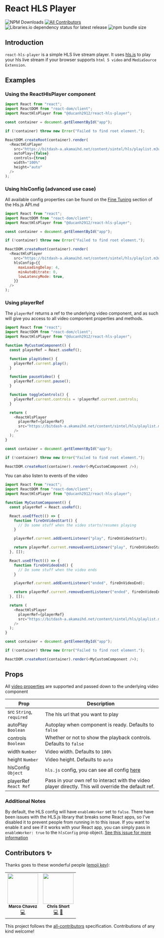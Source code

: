 # React HLS Player

![NPM Downloads](https://img.shields.io/npm/dm/react-hls-player?style=flat-square)
[![All Contributors](https://img.shields.io/badge/all_contributors-2-orange.svg?style=flat-square)](#contributors-)
![Libraries.io dependency status for latest release](https://img.shields.io/librariesio/release/npm/react-hls-player)
![npm bundle size](https://img.shields.io/bundlephobia/min/react-hls-player)

## Introduction

`react-hls-player` is a simple HLS live stream player.
It uses [hls.js](https://github.com/video-dev/hls.js) to play your hls live stream if your browser supports `html 5 video` and `MediaSource Extension`.

## Examples

### Using the ReactHlsPlayer component

```javascript
import React from "react";
import ReactDOM from "react-dom/client";
import ReactHlsPlayer from "@ducanh2912/react-hls-player";

const container = document.getElementById("app");

if (!container) throw new Error("Failed to find root element.");

ReactDOM.createRoot(container).render(
  <ReactHlsPlayer
    src="https://bitdash-a.akamaihd.net/content/sintel/hls/playlist.m3u8"
    autoPlay={false}
    controls={true}
    width="100%"
    height="auto"
  />
);
```

### Using hlsConfig (advanced use case)

All available config properties can be found on the [Fine Tuning](https://github.com/video-dev/hls.js/blob/master/docs/API.md#fine-tuning) section of the Hls.js API.md

```javascript
import React from "react";
import ReactDOM from "react-dom/client";
import ReactHlsPlayer from "@ducanh2912/react-hls-player";

const container = document.getElementById("app");

if (!container) throw new Error("Failed to find root element.");

ReactDOM.createRoot(container).render(
  <ReactHlsPlayer
    src="https://bitdash-a.akamaihd.net/content/sintel/hls/playlist.m3u8"
    hlsConfig={{
      maxLoadingDelay: 4,
      minAutoBitrate: 0,
      lowLatencyMode: true,
    }}
  />
);
```

### Using playerRef

The `playerRef` returns a ref to the underlying video component, and as such will give you access to all video component properties and methods.

```javascript
import React from "react";
import ReactDOM from "react-dom/client";
import ReactHlsPlayer from "@ducanh2912/react-hls-player";

function MyCustomComponent() {
  const playerRef = React.useRef();

  function playVideo() {
    playerRef.current.play();
  }

  function pauseVideo() {
    playerRef.current.pause();
  }

  function toggleControls() {
    playerRef.current.controls = !playerRef.current.controls;
  }

  return (
    <ReactHlsPlayer
      playerRef={playerRef}
      src="https://bitdash-a.akamaihd.net/content/sintel/hls/playlist.m3u8"
    />
  );
}

const container = document.getElementById("app");

if (!container) throw new Error("Failed to find root element.");

ReactDOM.createRoot(container).render(<MyCustomComponent />);
```

You can also listen to events of the video

```javascript
import React from "react";
import ReactDOM from "react-dom/client";
import ReactHlsPlayer from "@ducanh2912/react-hls-player";

function MyCustomComponent() {
  const playerRef = React.useRef();

  React.useEffect(() => {
    function fireOnVideoStart() {
      // Do some stuff when the video starts/resumes playing
    }

    playerRef.current.addEventListener("play", fireOnVideoStart);

    return playerRef.current.removeEventListener("play", fireOnVideoStart);
  }, []);

  React.useEffect(() => {
    function fireOnVideoEnd() {
      // Do some stuff when the video ends
    }

    playerRef.current.addEventListener("ended", fireOnVideoEnd);

    return playerRef.current.removeEventListener("ended", fireOnVideoEnd);
  }, []);

  return (
    <ReactHlsPlayer
      playerRef={playerRef}
      src="https://bitdash-a.akamaihd.net/content/sintel/hls/playlist.m3u8"
    />
  );
}

const container = document.getElementById("app");

if (!container) throw new Error("Failed to find root element.");

ReactDOM.createRoot(container).render(<MyCustomComponent />);
```

## Props

All [video properties](https://www.w3schools.com/tags/att_video_poster.asp) are supported and passed down to the underlying video component

| Prop                     | Description                                                                                                             |
| ------------------------ | ----------------------------------------------------------------------------------------------------------------------- |
| src `String`, `required` | The hls url that you want to play                                                                                       |
| autoPlay `Boolean`       | Autoplay when component is ready. Defaults to `false`                                                                   |
| controls `Boolean`       | Whether or not to show the playback controls. Defaults to `false`                                                       |
| width `Number`           | Video width. Defaults to `100%`                                                                                         |
| height `Number`          | Video height. Defaults to `auto`                                                                                        |
| hlsConfig `Object`       | `hls.js` config, you can see all config [here](https://github.com/video-dev/hls.js/blob/master/docs/API.md#fine-tuning) |
| playerRef `React Ref`    | Pass in your own ref to interact with the video player directly. This will override the default ref.                    |

### Additional Notes

By default, the HLS config will have `enableWorker` set to `false`. There have been issues with the HLS.js library that breaks some React apps, so I've disabled it to prevent people from running in to this issue. If you want to enable it and see if it works with your React app, you can simply pass in `enableWorker: true` to the `hlsConfig` prop object. [See this issue for more information](https://github.com/video-dev/hls.js/issues/2064)

## Contributors ✨

Thanks goes to these wonderful people ([emoji key](https://allcontributors.org/docs/en/emoji-key)):

<!-- ALL-CONTRIBUTORS-LIST:START - Do not remove or modify this section -->
<!-- prettier-ignore-start -->
<!-- markdownlint-disable -->
<table>
  <tr>
    <td align="center"><a href="https://www.marcochavez.info/"><img src="https://avatars0.githubusercontent.com/u/43889446?v=4" width="100px;" alt=""/><br /><sub><b>Marco Chavez</b></sub></a><br /><a href="https://github.com/devcshort/react-hls/commits?author=mxrcochxvez" title="Code">💻</a></td>
    <td align="center"><a href="https://www.chrisrshort.com"><img src="https://avatars3.githubusercontent.com/u/13677134?v=4" width="100px;" alt=""/><br /><sub><b>Chris Short</b></sub></a><br /><a href="https://github.com/devcshort/react-hls/commits?author=devcshort" title="Code">💻</a> <a href="#projectManagement-devcshort" title="Project Management">📆</a></td>
  </tr>
</table>

<!-- markdownlint-enable -->
<!-- prettier-ignore-end -->

<!-- ALL-CONTRIBUTORS-LIST:END -->

This project follows the [all-contributors](https://github.com/all-contributors/all-contributors) specification. Contributions of any kind welcome!
